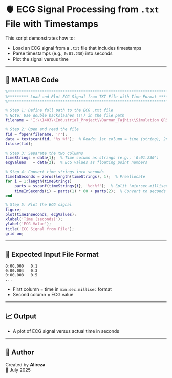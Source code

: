 # 🫀 ECG Signal Processing from `.txt` File with Timestamps

This script demonstrates how to:

- Load an ECG signal from a `.txt` file that includes timestamps
- Parse timestamps (e.g., `0:01.230`) into seconds
- Plot the signal versus time

---

## 📌 MATLAB Code

```matlab
%*************************************************************************%
%********* Load and Plot ECG Signal from TXT File with Time Format *******%
%*************************************************************************%

% Step 1: Define full path to the ECG .txt file
% Note: Use double backslashes (\\) in the file path
filename = 'I:\\1403\\Industrial_Project\\Darman_Tajhiz\\Simulation QRS Detection & pan tompkins\\ECG_Value_4_10SEC.txt';

% Step 2: Open and read the file
fid = fopen(filename, 'r');
data = textscan(fid, '%s %f');  % Reads: 1st column = time (string), 2nd = ECG value (float)
fclose(fid);

% Step 3: Separate the two columns
timeStrings = data{1};  % Time column as strings (e.g., '0:01.230')
ecgValues   = data{2};  % ECG values as floating point numbers

% Step 4: Convert time strings into seconds
timeInSeconds = zeros(length(timeStrings), 1);  % Preallocate
for i = 1:length(timeStrings)
    parts = sscanf(timeStrings{i}, '%d:%f');  % Split 'min:sec.millisec'
    timeInSeconds(i) = parts(1) * 60 + parts(2);  % Convert to seconds
end

% Step 5: Plot the ECG signal
figure;
plot(timeInSeconds, ecgValues);
xlabel('Time (seconds)');
ylabel('ECG Value');
title('ECG Signal from File');
grid on;
```

---

## 🧾 Expected Input File Format

```
0:00.000   0.1
0:00.004   0.3
0:00.008   0.5
...
```

- First column = time in `min:sec.millisec` format
- Second column = ECG value

---

## 📈 Output

- A plot of ECG signal versus actual time in seconds

---

## 🧠 Author

Created by **Alireza**  
📅 July 2025  
